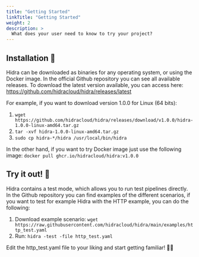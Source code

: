 ```yaml
---
title: "Getting Started"
linkTitle: "Getting Started"
weight: 2
description: >
  What does your user need to know to try your project?
---
```


## Installation 💾
Hidra can be downloaded as binaries for any operating system, or using the Docker image. In the official Github repository you can see all available releases. To download the latest version available, you can access here: https://github.com/hidracloud/hidra/releases/latest

For example, if you want to download version 1.0.0 for Linux (64 bits):
1. `wget https://github.com/hidracloud/hidra/releases/download/v1.0.0/hidra-1.0.0-linux-amd64.tar.gz`
2. `tar -xvf hidra-1.0.0-linux-amd64.tar.gz`
3. `sudo cp hidra-*/hidra /usr/local/bin/hidra`

In the other hand, if you want to try Docker image just use the following image: `docker pull ghcr.io/hidracloud/hidra:v1.0.0`

## Try it out! 🧸

Hidra contains a test mode, which allows you to run test pipelines directly. In the Github repository you can find examples of the different scenarios, if you want to test for example Hidra with the HTTP example, you can do the following:
1. Download example scenario: `wget https://raw.githubusercontent.com/hidracloud/hidra/main/examples/http_test.yaml`
2. Run: `hidra -test -file http_test.yaml`

Edit the http_test.yaml file to your liking and start getting familiar! 🧑‍🍳
